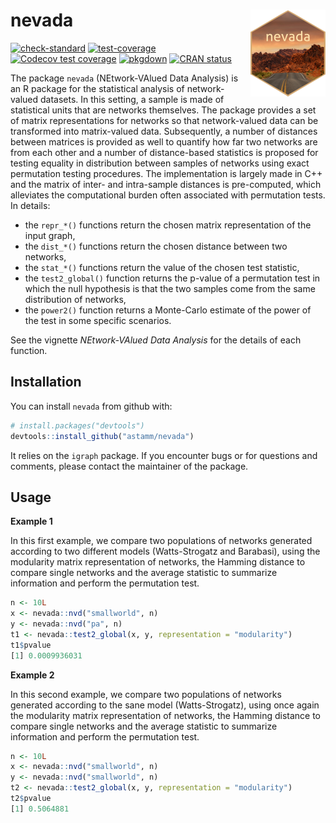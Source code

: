 
<!-- README.md is generated from README.Rmd. Please edit that file -->

# nevada <a href='https://astamm.github.io/nevada/'><img src='man/figures/logo.png' align="right" height="139" /></a>

<!-- badges: start -->

[![check-standard](https://github.com/astamm/nevada/workflows/R-CMD-check/badge.svg)](https://github.com/astamm/nevada/actions)
[![test-coverage](https://github.com/astamm/nevada/workflows/test-coverage/badge.svg)](https://github.com/astamm/nevada/actions)
[![Codecov test
coverage](https://codecov.io/gh/astamm/nevada/branch/master/graph/badge.svg)](https://codecov.io/gh/astamm/nevada?branch=master)
[![pkgdown](https://github.com/astamm/nevada/workflows/pkgdown/badge.svg)](https://github.com/astamm/nevada/actions)
[![CRAN
status](https://www.r-pkg.org/badges/version/nevada)](https://CRAN.R-project.org/package=nevada)
<!-- badges: end -->

The package `nevada` (NEtwork-VAlued Data Analysis) is an R package for
the statistical analysis of network-valued datasets. In this setting, a
sample is made of statistical units that are networks themselves. The
package provides a set of matrix representations for networks so that
network-valued data can be transformed into matrix-valued data.
Subsequently, a number of distances between matrices is provided as well
to quantify how far two networks are from each other and a number of
distance-based statistics is proposed for testing equality in
distribution between samples of networks using exact permutation testing
procedures. The implementation is largely made in C++ and the matrix of
inter- and intra-sample distances is pre-computed, which alleviates the
computational burden often associated with permutation tests. In
details:

-   the `repr_*()` functions return the chosen matrix representation of
    the input graph,
-   the `dist_*()` functions return the chosen distance between two
    networks,
-   the `stat_*()` functions return the value of the chosen test
    statistic,
-   the `test2_global()` function returns the p-value of a permutation
    test in which the null hypothesis is that the two samples come from
    the same distribution of networks,
-   the `power2()` function returns a Monte-Carlo estimate of the power
    of the test in some specific scenarios.

See the vignette *NEtwork-VAlued Data Analysis* for the details of each
function.

## Installation

You can install `nevada` from github with:

``` r
# install.packages("devtools")
devtools::install_github("astamm/nevada")
```

It relies on the `igraph` package. If you encounter bugs or for
questions and comments, please contact the maintainer of the package.

## Usage

**Example 1**

In this first example, we compare two populations of networks generated
according to two different models (Watts-Strogatz and Barabasi), using
the modularity matrix representation of networks, the Hamming distance
to compare single networks and the average statistic to summarize
information and perform the permutation test.

``` r
n <- 10L
x <- nevada::nvd("smallworld", n)
y <- nevada::nvd("pa", n)
t1 <- nevada::test2_global(x, y, representation = "modularity")
t1$pvalue
[1] 0.0009936031
```

**Example 2**

In this second example, we compare two populations of networks generated
according to the sane model (Watts-Strogatz), using once again the
modularity matrix representation of networks, the Hamming distance to
compare single networks and the average statistic to summarize
information and perform the permutation test.

``` r
n <- 10L
x <- nevada::nvd("smallworld", n)
y <- nevada::nvd("smallworld", n)
t2 <- nevada::test2_global(x, y, representation = "modularity")
t2$pvalue
[1] 0.5064881
```
